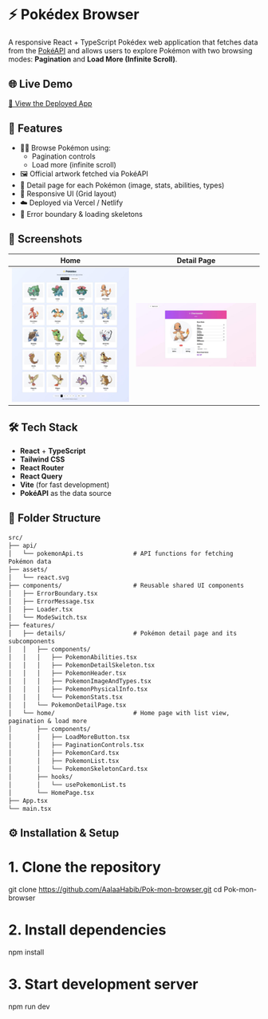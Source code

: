 # ⚡ Pokédex Browser

A responsive React + TypeScript Pokédex web application that fetches data from the [PokéAPI](https://pokeapi.co) and allows users to explore Pokémon with two browsing modes: **Pagination** and **Load More (Infinite Scroll)**.

## 🌐 Live Demo

[🔗 View the Deployed App](https://alaa-habib-pokemon.vercel.app/)

## 🚀 Features

- 🐱‍👤 Browse Pokémon using:
  - Pagination controls
  - Load more (infinite scroll)
- 🖼️ Official artwork fetched via PokéAPI
- 🧭 Detail page for each Pokémon (image, stats, abilities, types)
- 🌈 Responsive UI (Grid layout)
- ☁️ Deployed via Vercel / Netlify
- 🧪 Error boundary & loading skeletons

## 📸 Screenshots

| Home | Detail Page |
|------|-------------|
| ![Home](./screenshots/home.png) | ![Detail](./screenshots/detail.png) |

## 🛠️ Tech Stack

- **React** + **TypeScript**
- **Tailwind CSS**
- **React Router**
- **React Query**
- **Vite** (for fast development)
- **PokéAPI** as the data source

## 🧩 Folder Structure
```
src/
├── api/
│   └── pokemonApi.ts              # API functions for fetching Pokémon data
├── assets/
│   └── react.svg
├── components/                    # Reusable shared UI components
│   ├── ErrorBoundary.tsx
│   ├── ErrorMessage.tsx
│   ├── Loader.tsx
│   └── ModeSwitch.tsx
├── features/
│   ├── details/                   # Pokémon detail page and its subcomponents
│   │   ├── components/
│   │   │   ├── PokemonAbilities.tsx
│   │   │   ├── PokemonDetailSkeleton.tsx
│   │   │   ├── PokemonHeader.tsx
│   │   │   ├── PokemonImageAndTypes.tsx
│   │   │   ├── PokemonPhysicalInfo.tsx
│   │   │   └── PokemonStats.tsx
│   │   └── PokemonDetailPage.tsx
│   └── home/                      # Home page with list view, pagination & load more
│       ├── components/
│       │   ├── LoadMoreButton.tsx
│       │   ├── PaginationControls.tsx
│       │   ├── PokemonCard.tsx
│       │   ├── PokemonList.tsx
│       │   └── PokemonSkeletonCard.tsx
│       ├── hooks/
│       │   └── usePokemonList.ts
│       └── HomePage.tsx
├── App.tsx
└── main.tsx
```
## ⚙️ Installation & Setup
# 1. Clone the repository
git clone https://github.com/AalaaHabib/Pok-mon-browser.git
cd Pok-mon-browser

# 2. Install dependencies
npm install

# 3. Start development server
npm run dev


